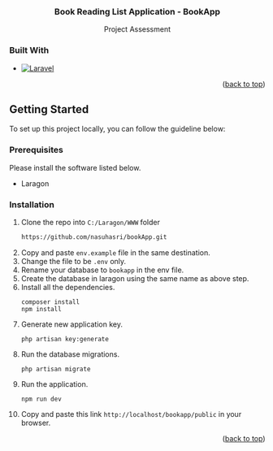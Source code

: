 <a name="readme-top"></a>

<!-- PROJECT LOGO -->
<br />
<div align="center">
  <h3 align="center">Book Reading List Application - BookApp</h3>

  <p align="center">
    Project Assessment
  </p>
</div>

### Built With

* [![Laravel][Laravel.com]][Laravel-url]

<p align="right">(<a href="#readme-top">back to top</a>)</p>

<!-- GETTING STARTED -->
## Getting Started

To set up this project locally, you can follow the guideline below:

### Prerequisites

Please install the software listed below.
* Laragon

### Installation

1. Clone the repo into `C:/Laragon/WWW` folder
   ```sh
   https://github.com/nasuhasri/bookApp.git
   ```
2. Copy and paste `env.example` file in the same destination.
3. Change the file to be `.env` only.
4. Rename your database to `bookapp` in the env file.
5. Create the database in laragon using the same name as above step.
6. Install all the dependencies.
   ```
   composer install
   npm install
   ```
7. Generate new application key.
   ```
   php artisan key:generate
   ```
8. Run the database migrations.
   ```
   php artisan migrate
   ```
9. Run the application.
   ```
   npm run dev
   ```
10. Copy and paste this link `http://localhost/bookapp/public` in your browser.

<p align="right">(<a href="#readme-top">back to top</a>)</p>

<!-- MARKDOWN LINKS & IMAGES -->
<!-- https://www.markdownguide.org/basic-syntax/#reference-style-links -->
[contributors-shield]: https://img.shields.io/github/contributors/github_username/repo_name.svg?style=for-the-badge
[contributors-url]: https://github.com/github_username/repo_name/graphs/contributors
[forks-shield]: https://img.shields.io/github/forks/github_username/repo_name.svg?style=for-the-badge
[forks-url]: https://github.com/github_username/repo_name/network/members
[stars-shield]: https://img.shields.io/github/stars/github_username/repo_name.svg?style=for-the-badge
[stars-url]: https://github.com/github_username/repo_name/stargazers
[issues-shield]: https://img.shields.io/github/issues/github_username/repo_name.svg?style=for-the-badge
[issues-url]: https://github.com/github_username/repo_name/issues
[license-shield]: https://img.shields.io/github/license/github_username/repo_name.svg?style=for-the-badge
[license-url]: https://github.com/github_username/repo_name/blob/master/LICENSE.txt
[linkedin-shield]: https://img.shields.io/badge/-LinkedIn-black.svg?style=for-the-badge&logo=linkedin&colorB=555
[linkedin-url]: https://linkedin.com/in/linkedin_username
[laravelapi-screenshot]: /public/images/screenshot.jpg
[laravelapi-route]: /public/images/route.jpg
[Next.js]: https://img.shields.io/badge/next.js-000000?style=for-the-badge&logo=nextdotjs&logoColor=white
[Next-url]: https://nextjs.org/
[React.js]: https://img.shields.io/badge/React-20232A?style=for-the-badge&logo=react&logoColor=61DAFB
[React-url]: https://reactjs.org/
[Vue.js]: https://img.shields.io/badge/Vue.js-35495E?style=for-the-badge&logo=vuedotjs&logoColor=4FC08D
[Vue-url]: https://vuejs.org/
[Angular.io]: https://img.shields.io/badge/Angular-DD0031?style=for-the-badge&logo=angular&logoColor=white
[Angular-url]: https://angular.io/
[Svelte.dev]: https://img.shields.io/badge/Svelte-4A4A55?style=for-the-badge&logo=svelte&logoColor=FF3E00
[Svelte-url]: https://svelte.dev/
[Laravel.com]: https://img.shields.io/badge/Laravel-FF2D20?style=for-the-badge&logo=laravel&logoColor=white
[Laravel-url]: https://laravel.com
[Bootstrap.com]: https://img.shields.io/badge/Bootstrap-563D7C?style=for-the-badge&logo=bootstrap&logoColor=white
[Bootstrap-url]: https://getbootstrap.com
[JQuery.com]: https://img.shields.io/badge/jQuery-0769AD?style=for-the-badge&logo=jquery&logoColor=white
[JQuery-url]: https://jquery.com
[Cakephp.com]: https://img.shields.io/badge/cakephp-red?style=for-the-badge&logo=cakephp&logoColor=white
[Cakephp-url]: https://cakephp.org/